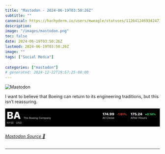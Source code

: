 ```yaml
---
title: "Mastodon - 2024-06-19T03:50:26Z"
subtitle: ""
canonical: https://hachyderm.io/users/mweagle/statuses/112641246934247181
description:
image: "/images/mastodon.png"
toc: false
date: 2024-06-19T03:50:26Z
lastmod: 2024-06-19T03:50:26Z
image: ""
tags: ["Social Media"]

categories: ["mastodon"]
# generated: 2024-12-22T19:57:25-08:00
---
```

![Mastodon](/images/mastodon.png)

<p>I want to believe that Boeing can return to its engineering traditions, but this isn’t reassuring.</p>

![BA (The Boeing Company) stock information. NYSE - USD. At close: 174.99, down 1.91%. After hours: 175.24, up 0.14%.](2c785a76351deacb.jpeg)

###### [Mastodon Source 🐘](https://hachyderm.io/@mweagle/112641246934247181)

___

